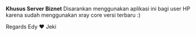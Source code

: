 **Khusus Server Biznet**
Disarankan menggunakan aplikasi ini bagi user HP
karena sudah menggunakan xray core versi terbaru :)


Regards
Edy ❤️ Jeki
